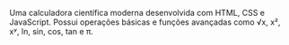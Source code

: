 Uma calculadora científica moderna desenvolvida com HTML, CSS e JavaScript.
Possui operações básicas e funções avançadas como √x, x², xʸ, ln, sin, cos, tan e π.
